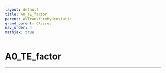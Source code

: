 ```yaml
---
layout: default
title: A0_TE_factor
parent: WVTransformHydrostatic
grand_parent: Classes
nav_order: 4
mathjax: true
---
```


#  A0_TE_factor




---

